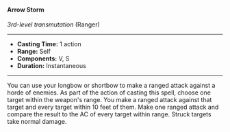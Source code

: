 #### Arrow Storm
*3rd-level transmutation* (Ranger)
___
- **Casting Time:** 1 action
- **Range:** Self
- **Components:** V, S
- **Duration:** Instantaneous
---
You can use your longbow or shortbow to make a
ranged attack against a horde of enemies. As part of
the action of casting this spell, choose one target
within the weapon's range. You make a ranged
attack against that target and every target within 10
feet of them. Make one ranged attack and compare
the result to the AC of every target within range.
Struck targets take normal damage.
